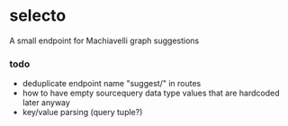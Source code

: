 selecto
=======

A small endpoint for Machiavelli graph suggestions

### todo

 - deduplicate endpoint name "suggest/" in routes
 - how to have empty sourcequery data type values that are hardcoded later anyway
 - key/value parsing (query tuple?)
